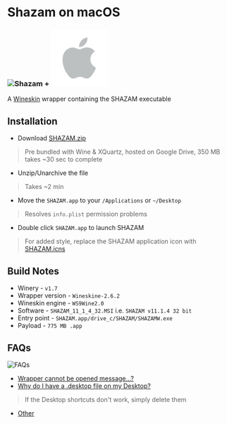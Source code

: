 # Shazam on macOS

### ![Shazam](https://github.com/Infinite-Actuary/ShazamOSX/blob/master/images/SHAZAM.ico) **+** ![Mac](https://github.com/Infinite-Actuary/ShazamOSX/blob/master/images/mac-logo.png)

A [Wineskin](http://wineskin.urgesoftware.com/) wrapper containing the SHAZAM executable

## Installation
* Download [SHAZAM.zip](https://drive.google.com/uc?export=download&id=0B-AQnNb1hM3_MlVUVVc1YzAtWjQ)
> Pre bundled with Wine & XQuartz, hosted on Google Drive, 350 MB takes ~30 sec to complete
* Unzip/Unarchive the file
> Takes ~2 min
* Move the `SHAZAM.app` to your `/Applications` or `~/Desktop`
> Resolves `info.plist` permission problems
* Double click `SHAZAM.app` to launch SHAZAM
> For added style, replace the SHAZAM application icon with [SHAZAM.icns](https://github.com/Infinite-Actuary/ShazamOSX/blob/master/images/SHAZAM.icns?raw=true)

## Build Notes

* Winery - `v1.7`
* Wrapper version - `Wineskine-2.6.2`
* Wineskin engine - `WS9Wine2.0`
* Software - `SHAZAM_11_1_4_32.MSI` i.e. `SHAZAM v11.1.4 32 bit`
* Entry point - `SHAZAM.app/drive_c/SHAZAM/SHAZAMW.exe`
* Payload - `775 MB .app`

## FAQs

![FAQs](http://1.bp.blogspot.com/-89TOvn-IOyM/Ug6Mvrz9qBI/AAAAAAAABjI/2RJ1OZZXT9s/s640/Capture.GIF)

* [Wrapper cannot be opened message...?](http://wineskin.urgesoftware.com/tiki-index.php?page=GateKeeper)
* [Why do I have a .desktop file on my Desktop?](http://wineskin.urgesoftware.com/tiki-index.php?page=Why+do+I+have+a+.desktop+file+on+my+Desktop)
> If the Desktop shortcuts don't work, simply delete them
* [Other](http://wineskin.urgesoftware.com/tiki-index.php?page=FAQ)
